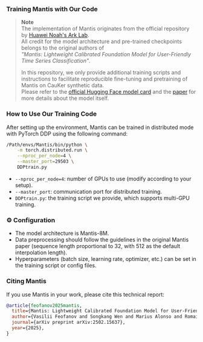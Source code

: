 
### Training Mantis with Our Code

> **Note**  
> The implementation of Mantis originates from the official repository by [Huawei Noah's Ark Lab](https://huggingface.co/paris-noah).  
> All credit for the model architecture and pre-trained checkpoints belongs to the original authors of  
> *"Mantis: Lightweight Calibrated Foundation Model for User-Friendly Time Series Classification"*.  
>  
> In this repository, we only provide additional training scripts and instructions to facilitate reproducible fine-tuning and pretraining of Mantis on CauKer synthetic data.  
> Please refer to the [official Hugging Face model card](https://huggingface.co/paris-noah/Mantis-8M) and the [paper](https://arxiv.org/abs/2502.15637) for more details about the model itself.

### How to Use Our Training Code

After setting up the environment, Mantis can be trained in distributed mode with PyTorch DDP using the following command:

```bash
/Path/envs/Mantis/bin/python \
    -m torch.distributed.run \
    --nproc_per_node=4 \
    --master_port=29503 \
    DDPtrain.py
````

* `--nproc_per_node=4`: number of GPUs to use (modify according to your setup).
* `--master_port`: communication port for distributed training.
* `DDPtrain.py`: the training script we provide, which supports multi-GPU training.

### ⚙️ Configuration

* The model architecture is Mantis-8M.
* Data preprocessing should follow the guidelines in the original Mantis paper (sequence length proportional to 32, with 512 as the default interpolation length).
* Hyperparameters (batch size, learning rate, optimizer, etc.) can be set in the training script or config files.


### Citing Mantis 

If you use Mantis in your work, please cite this technical report:

```bibtex
@article{feofanov2025mantis,
  title={Mantis: Lightweight Calibrated Foundation Model for User-Friendly Time Series Classification},
  author={Vasilii Feofanov and Songkang Wen and Marius Alonso and Romain Ilbert and Hongbo Guo and Malik Tiomoko and Lujia Pan and Jianfeng Zhang and Ievgen Redko},
  journal={arXiv preprint arXiv:2502.15637},
  year={2025},
}
```

